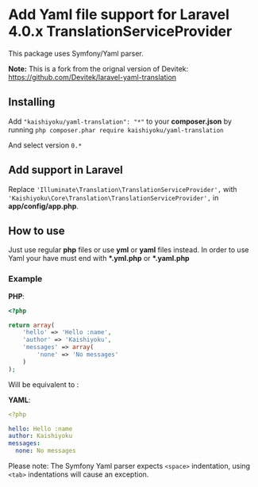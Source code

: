 # Add Yaml file support for Laravel 4.0.x TranslationServiceProvider
This package uses Symfony/Yaml parser.

**Note:** This is a fork from the orignal version of Devitek: <https://github.com/Devitek/laravel-yaml-translation>


## Installing
Add ```"kaishiyoku/yaml-translation": "*"``` to your **composer.json** by running ```php composer.phar require kaishiyoku/yaml-translation```

And select version ```0.*```


## Add support in Laravel
Replace ```'Illuminate\Translation\TranslationServiceProvider',``` with ```'Kaishiyoku\Core\Translation\TranslationServiceProvider',``` in **app/config/app.php**.


## How to use
Just use regular **php** files or use **yml** or **yaml** files instead.
In order to use Yaml your have must end with **\*.yml.php** or **\*.yaml.php**


### Example
**PHP**:

```php
<?php

return array(
	'hello' => 'Hello :name',
    'author' => 'Kaishiyoku',
	'messages' => array(
		'none' => 'No messages'
	)
);
```

Will be equivalent to :

**YAML**:

```yaml
<?php

hello: Hello :name
author: Kaishiyoku
messages:
  none: No messages
```

Please note: The Symfony Yaml parser expects ```<space>``` indentation, using ```<tab>``` indentations will cause an exception.